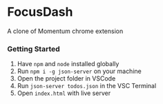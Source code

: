 # FocusDash

A clone of Momentum chrome extension

### Getting Started

1. Have `npm` and `node` installed globally
2. Run `npm i -g json-server` on your machine
3. Open the project folder in VSCode
4. Run `json-server todos.json` in the VSC Terminal
5. Open `index.html` with live server
